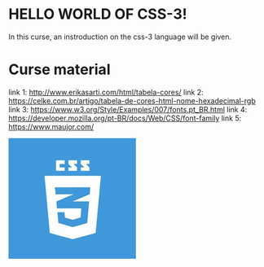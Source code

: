 #                   HELLO WORLD OF CSS-3!

In this curse, an instroduction on the css-3 language will be given.

# Curse material

link 1: http://www.erikasarti.com/html/tabela-cores/
link 2: https://celke.com.br/artigo/tabela-de-cores-html-nome-hexadecimal-rgb
link 3: https://www.w3.org/Style/Examples/007/fonts.pt_BR.html
link 4: https://developer.mozilla.org/pt-BR/docs/Web/CSS/font-family
link 5: https://www.maujor.com/

![Getting Started](../img/logocss-3.jpg)